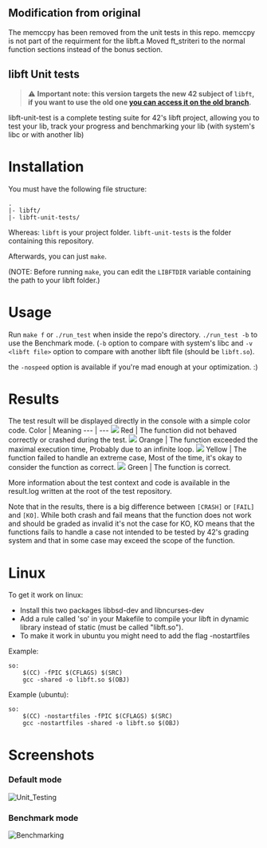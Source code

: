 ##  Modification from original
The memccpy has been removed from the unit tests in this repo.  memccpy is not part of the requirment for the libft.a
Moved ft_striteri to the normal function sections instead of the bonus section.

##	libft Unit tests

> :warning: **Important note: this version targets the new 42 subject of `libft`, if you want to use the old one [you can access it on the old branch](https://github.com/alelievr/libft-unit-test/tree/old).**

libft-unit-test is a complete testing suite for 42's libft project, allowing you to test your lib, track your progress and benchmarking your lib (with system's libc or with another lib)

# Installation
You must have the following file structure:
```
.
|- libft/
|- libft-unit-tests/
```
Whereas:
	`libft` is your project folder.
	`libft-unit-tests` is the folder containing this repository.

Afterwards, you can just `make`.

(NOTE: Before running `make`, you can edit the `LIBFTDIR` variable containing the path to your libft folder.)

# Usage

Run `make f` or `./run_test` when inside the repo's directory. `./run_test -b` to use the Benchmark mode. (`-b` option to compare with system's libc and `-v <libft file>` option to compare with another libft file (should be `libft.so`).

the `-nospeed` option is available if you're mad enough at your optimization. :)

# Results

The test result will be displayed directly in the console with a simple color code.
Color | Meaning
--- | ---
![](https://via.placeholder.com/15/f00/000000?text=+) Red | The function did not behaved correctly or crashed during the test.
![](https://via.placeholder.com/15/f90/000000?text=+) Orange | The function exceeded the maximal execution time, Probably due to an infinite loop.
![](https://via.placeholder.com/15/ff0/000000?text=+) Yellow | The function failed to handle an extreme case, Most of the time, it's okay to consider the function as correct.
![](https://via.placeholder.com/15/0f0/000000?text=+) Green | The function is correct.

More information about the test context and code is available in the result.log written at the root of the test repository.

Note that in the results, there is a big difference between `[CRASH]` or `[FAIL]` and `[KO]`. While both crash and fail means that the function does not work and should be graded as invalid it's not the case for KO, KO means that the functions fails to handle a case not intended to be tested by 42's grading system and that in some case may exceed the scope of the function.

# Linux

To get it work on linux:

+ Install this two packages libbsd-dev and libncurses-dev
+ Add a rule called 'so' in your Makefile to compile your libft in dynamic library instead of static (must be called "libft.so").
+ To make it work in ubuntu you might need to add the flag -nostartfiles


Example:
```
so:
	$(CC) -fPIC $(CFLAGS) $(SRC)
	gcc -shared -o libft.so $(OBJ)
```
Example (ubuntu):
```
so:
	$(CC) -nostartfiles -fPIC $(CFLAGS) $(SRC)
	gcc -nostartfiles -shared -o libft.so $(OBJ)
```

# Screenshots

### Default mode
![Unit_Testing](https://user-images.githubusercontent.com/6877923/73291511-95454700-4200-11ea-8a62-bd9f1221e283.png)


### Benchmark mode
![Benchmarking](https://user-images.githubusercontent.com/6877923/73292576-91b2bf80-4202-11ea-8e33-2a1fc22bc2cc.png)

